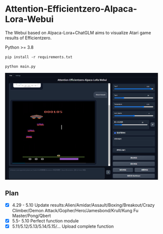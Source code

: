 # Attention-Efficientzero-Alpaca-Lora-Webui

The Webui based on Alpaca-Lora+ChatGLM aims to visualize Atari game results of Efficientzero.

Python >= 3.8

`pip install -r requirements.txt `

`python main.py`

<img src="/static/visual.png"></img>



## Plan
- [x] 4.29 - 5.10 Update results:Alien/Amidar/Assault/Boxing/Breakout/Crazy Climber/Demon Attack/Gopher/Hero/Jamesbond/Krull/Kung Fu Master/Pong/Qbert
- [x] 5.5- 5.10 Perfect function module
- [x] 5.11/5.12/5.13/5.14/5.15/... Upload complete function
